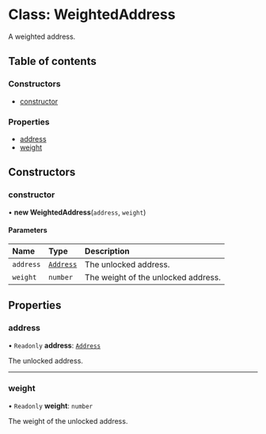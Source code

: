 # Class: WeightedAddress

A weighted address.

## Table of contents

### Constructors

- [constructor](WeightedAddress.md#constructor)

### Properties

- [address](WeightedAddress.md#address)
- [weight](WeightedAddress.md#weight)

## Constructors

### constructor

• **new WeightedAddress**(`address`, `weight`)

#### Parameters

| Name | Type | Description |
| :------ | :------ | :------ |
| `address` | [`Address`](Address.md) | The unlocked address. |
| `weight` | `number` | The weight of the unlocked address. |

## Properties

### address

• `Readonly` **address**: [`Address`](Address.md)

The unlocked address.

___

### weight

• `Readonly` **weight**: `number`

The weight of the unlocked address.
